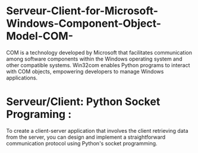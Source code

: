 # Serveur-Client-for-Microsoft-Windows-Component-Object-Model-COM-
COM is a technology developed by Microsoft that facilitates communication among software components within the Windows operating system and other compatible systems.  Win32com enables Python programs to interact with COM objects, empowering developers to manage Windows applications.
# Serveur/Client: Python Socket Programing : 
To create a client-server application that involves the client retrieving data from the server, you can design and implement a straightforward communication protocol using Python's socket programming.
